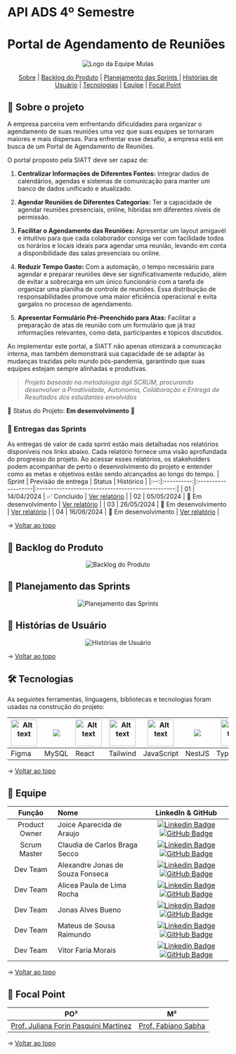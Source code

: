 # API ADS 4º Semestre

# Portal de Agendamento de Reuniões

<p align="center">
      <img src="/docs/img/Logo_Mulas.png" alt="Logo da Equipe Mulas">

<span id="topo">
<p align="center">
    <a href="#sobre">Sobre</a>  |  
    <a href="#backlogs">Backlog do Produto</a>  |  
    <a href="#planejamento">Planejamento das Sprints
</a>  |  
    <a href="#historiausuario">Histórias de Usuário</a>  |  
    <a href="#tecnologias">Tecnologias</a>  |  
    <a href="#equipe">Equipe</a>  |  
    <a href="#focal">Focal Point</a>  
    
</p>
   
<span id="sobre">

## :bookmark_tabs: Sobre o projeto

A empresa parceira vem enfrentando dificuldades para organizar o agendamento de suas reuniões uma vez que suas equipes se tornaram maiores e mais dispersas. Para enfrentar esse desafio, a empresa está em busca de um Portal de Agendamento de Reuniões.

O portal proposto pela SIATT deve ser capaz de:

1. **Centralizar Informações de Diferentes Fontes:** Integrar dados de calendários, agendas e sistemas de comunicação para manter um banco de dados unificado e atualizado.

2. **Agendar Reuniões de Diferentes Categorias:** Ter a capacidade de agendar reuniões presenciais, online, híbridas em diferentes níveis de permissão.

3. **Facilitar o Agendamento das Reuniões:** Apresentar um layout amigavél e intuitivo para que cada colaborador consiga ver com facilidade todos os horários e locais ideais para agendar uma reunião, levando em conta a disponibilidade das salas presenciais ou online.

4. **Reduzir Tempo Gasto:** Com a automação, o tempo necessário para agendar e preparar reuniões deve ser significativamente reduzido, além de evitar a sobrecarga em um único funcionário com a tarefa de organizar uma planilha de controle de reuniões. Essa distribuição de responsabilidades promove uma maior eficiência operacional e evita gargalos no processo de agendamento.

5. **Apresentar Formulário Pré-Preenchido para Atas:** Facilitar a preparação de atas de reunião com um formulário que já traz informações relevantes, como data, participantes e tópicos discutidos.

Ao implementar este portal, a SIATT não apenas otimizará a comunicação interna, mas também demonstrará sua capacidade de se adaptar às mudanças trazidas pelo mundo pós-pandemia, garantindo que suas equipes estejam sempre alinhadas e produtivas.

> _Projeto baseado na metodologia ágil SCRUM, procurando desenvolver a Proatividade, Autonomia, Colaboração e Entrega de Resultados dos estudantes envolvidos_

:pushpin: Status do Projeto: **Em desenvolvimento** 🚧

### 🏁 Entregas das Sprints

As entregas de valor de cada sprint estão mais detalhadas nos relatórios disponíveis nos links abaixo. Cada relatório fornece uma visão aprofundada do progresso do projeto. Ao acessar esses relatórios, os stakeholders podem acompanhar de perto o desenvolvimento do projeto e entender como as metas e objetivos estão sendo alcançados ao longo do tempo.
| Sprint | Previsão de entrega | Status | Histórico |
|:--:|:----------:|:-------------------|:-------------------------------------------------:|
| 01 | 14/04/2024 | :white_check_mark: Concluído | [Ver relatório](https://github.com/m-u-l-a-s/API-SIATT/tree/Docs/docs/Sprint01/README.md) |
| 02 | 05/05/2024 | 🚧 Em desenvolvimento | [Ver relatório](https://github.com/m-u-l-a-s/API-SIATT/tree/Docs/docs/Sprint02/README.md) |
| 03 | 26/05/2024 | 🚧 Em desenvolvimento | [Ver relatório](https://github.com/m-u-l-a-s/API-SIATT/tree/Docs/docs/Sprint03/README.md) |
| 04 | 16/06/2024 | 🚧 Em desenvolvimento | [Ver relatório](https://github.com/m-u-l-a-s/API-SIATT/tree/Docs/docs/Sprint04/README.md) |

→ [Voltar ao topo](#topo)

<span id="backlogs">

## :dart: Backlog do Produto

<p align="center">
      <img src="/docs/img/Backlog_do_produto.png" alt="Backlog do Produto">

<span id="planejamento">

## :dart: Planejamento das Sprints

<p align="center">
      <img src="/docs/img/Planejamento_das_sprints.png" alt="Planejamento das Sprints">


<span id="historiausuario">

## :dart: Histórias de Usuário

<p align="center">
      <img src="/docs/img/historias_de_usuario.png" alt="Histórias de Usuário">


→ [Voltar ao topo](#topo)

<span id="tecnologias">

## 🛠️ Tecnologias

As seguintes ferramentas, linguagens, bibliotecas e tecnologias foram usadas na construção do projeto:

<table>
  <thead>
    <th><img
    src="https://user-images.githubusercontent.com/89823203/190877360-8c7f93cf-5f62-4f49-8641-3b605deb513e.png"
    alt="Alt text"
    title="Figma"
    style="display: inline-block; margin: 0 auto; width: 60px"></th>
    <th><img
    src="https://cdn.jsdelivr.net/gh/devicons/devicon@latest/icons/mysql/mysql-original-wordmark.svg" /></th>
    <th><img
    src="https://cdn.jsdelivr.net/gh/devicons/devicon@latest/icons/react/react-original.svg"
    alt="Alt text"
    title="React"
    style="display: inline-block; margin: 0 auto; width: 60px"></th>
    <th><img
    src="https://github.com/apiFatec/API-3-Semestre-Ionic/assets/112169639/8f7699b6-4ee3-4bfb-a761-f79faa45049d"
    alt="Alt text"
    title="Tailwind"
    style="display: inline-block; margin: 0 auto; width: 60px"></th>
     <th><img
    src="https://user-images.githubusercontent.com/89823203/190717820-53e9f06b-1aec-4e46-91e1-94ea2cf07100.svg"
    alt="Alt text"
    title="JavaScript"
    style="display: inline-block; margin: 0 auto; width: 60px"></th>
    <th><img
    src="https://cdn.jsdelivr.net/gh/devicons/devicon@latest/icons/nestjs/nestjs-original.svg" /></th>
     <th><img
    src="https://cdn.jsdelivr.net/gh/devicons/devicon/icons/typescript/typescript-original.svg"
    alt="Alt text"
    title="TypeScript"
    style="display: inline-block; margin: 0 auto; width: 60px"></th>
     <th><img
    src="https://cdn.jsdelivr.net/gh/devicons/devicon/icons/nodejs/nodejs-original-wordmark.svg"
    alt="Alt text"
    title="Node.Js"
    style="display: inline-block; margin: 0 auto; width: 60px"></th>
  </thead>

  <tbody>
    <td>Figma</td>
    <td>MySQL</td>
    <td>React</td>
    <td>Tailwind</td>
    <td>JavaScript</td>
    <td>NestJS</td>
    <td>Typescript</td>
    <td>Node.Js</td>
  </tbody>

</table>
    
→ [Voltar ao topo](#topo)

<span id="equipe">

## :bust_in_silhouette: Equipe

|    Função     | Nome                             |                                                                                                                                                            LinkedIn & GitHub                                                                                                                                                            |
| :-----------: | :------------------------------- | :-------------------------------------------------------------------------------------------------------------------------------------------------------------------------------------------------------------------------------------------------------------------------------------------------------------------------------------: |
| Product Owner | Joice Aparecida de Araujo        |          [![Linkedin Badge](https://img.shields.io/badge/Linkedin-blue?style=flat-square&logo=Linkedin&logoColor=white)](https://www.linkedin.com/in/joice-aparecida-581226250/) [![GitHub Badge](https://img.shields.io/badge/GitHub-111217?style=flat-square&logo=github&logoColor=white)](https://github.com/Joice-Araujo)           |
| Scrum Master  | Claudia de Carlos Braga Secco    |            [![Linkedin Badge](https://img.shields.io/badge/Linkedin-blue?style=flat-square&logo=Linkedin&logoColor=white)](https://www.linkedin.com/in/cláudia-braga-79b6b2278/) [![GitHub Badge](https://img.shields.io/badge/GitHub-111217?style=flat-square&logo=github&logoColor=white)](https://github.com/ClaudiaCBS)             |
|   Dev Team    | Alexandre Jonas de Souza Fonseca | [![Linkedin Badge](https://img.shields.io/badge/Linkedin-blue?style=flat-square&logo=Linkedin&logoColor=white)](https://www.linkedin.com/in/alexandre-jonas-de-souza-fonseca-989920181/) [![GitHub Badge](https://img.shields.io/badge/GitHub-111217?style=flat-square&logo=github&logoColor=white)](https://github.com/AlexandreJonas) |
|   Dev Team    | Alicea Paula de Lima Rocha       |     [![Linkedin Badge](https://img.shields.io/badge/Linkedin-blue?style=flat-square&logo=Linkedin&logoColor=white)](https://www.linkedin.com/in/alícea-paula-de-lima-rocha-bab682157/) [![GitHub Badge](https://img.shields.io/badge/GitHub-111217?style=flat-square&logo=github&logoColor=white)](https://github.com/alicearocha)      |
|   Dev Team    | Jonas Alves Bueno                |                  [![Linkedin Badge](https://img.shields.io/badge/Linkedin-blue?style=flat-square&logo=Linkedin&logoColor=white)](https://www.linkedin.com/in/jonas-alves/) [![GitHub Badge](https://img.shields.io/badge/GitHub-111217?style=flat-square&logo=github&logoColor=white)](https://github.com/dodekafonos)                  |
|   Dev Team    | Mateus de Sousa Raimundo         |           [![Linkedin Badge](https://img.shields.io/badge/Linkedin-blue?style=flat-square&logo=Linkedin&logoColor=white)](https://www.linkedin.com/in/mateus-sousa-ba976423a/) [![GitHub Badge](https://img.shields.io/badge/GitHub-111217?style=flat-square&logo=github&logoColor=white)](https://github.com/MateusdiSousa)            |
|   Dev Team    | Vitor Faria Morais               |          [![Linkedin Badge](https://img.shields.io/badge/Linkedin-blue?style=flat-square&logo=Linkedin&logoColor=white)](https://www.linkedin.com/in/vitor-faria-morais-330b19204/) [![GitHub Badge](https://img.shields.io/badge/GitHub-111217?style=flat-square&logo=github&logoColor=white)](https://github.com/vmorais111)          |

→ [Voltar ao topo](#topo)

<span id="focal">

## 🚀 Focal Point<a id="focal"></a>

|                                                                                                     PO²                                                                                                      |                                                                                   M²                                                                                   |
| :----------------------------------------------------------------------------------------------------------------------------------------------------------------------------------------------------------: | :--------------------------------------------------------------------------------------------------------------------------------------------------------------------: |
| <a href='https://www.linkedin.com/in/juliana-forin-pasquini-martinez-756b24163?utm_source=share&utm_campaign=share_via&utm_content=profile&utm_medium=android_app'>Prof. Juliana Forin Pasquini Martinez</a> | <a href='https://www.linkedin.com/in/fabiano-sabha-8661b4?utm_source=share&utm_campaign=share_via&utm_content=profile&utm_medium=android_app'>Prof. Fabiano Sabha </a> |

→ [Voltar ao topo](#topo)

